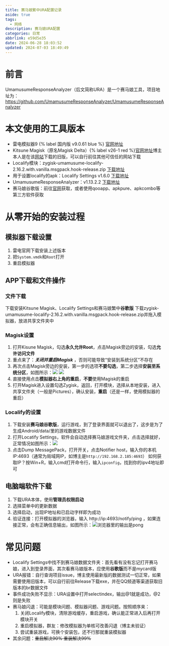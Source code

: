 ```yaml
---
title: 赛马娘繁中URA配置记录
aside: true
tags:
  - 网络
description: 赛马娘URA配置
categories: 日常
abbrlink: e59d5e35
date: 2024-06-28 18:03:52
updated: 2024-07-03 18:49:49
---
```




# 前言
UmamusumeResponseAnalyzer（后文简称URA）是一个赛马娘工具，项目地址为：
https://github.com/UmamusumeResponseAnalyzer/UmamusumeResponseAnalyzer
# 本文使用的工具版本

- 雷电模拟器9 {% label 国内版 v9.0.61 blue %} [官网地址](https://www.ldmnq.com/other/version-history-and-release-notes.html)
- Kitsune Magisk（原名Magisk Delta）{% label  v26-1 red %}[官网地址](https://huskydg.github.io/magisk-files/ )博主本人是在该[网站]( https://magisk-delta.en.uptodown.com/android)下载的旧版，可以自行前往其他可信任的网站下载
- Localify模块：zygisk-umamusume-localify-2.16.2.with.vanilla.msgpack.hook-release.zip [下载地址](https://github.com/UmamusumeResponseAnalyzer/umamusume-localify-android/releases)
- 用于设置localify的apk：Localify Settings v1.6.0 [下载地址](https://github.com/Kimjio/umamusume-localify-android/releases)
- UmamusumeResponseAnalyzer：v1.13.2.2 [下载地址](https://github.com/UmamusumeResponseAnalyzer/UmamusumeResponseAnalyzer/releases)
- 赛马娘谷歌版：前往[官网](https://uma.komoejoy.com/)获取，或者使用qooapp、apkpure、apkcombo等第三方软件获取
# 从零开始的安装过程
## 模拟器下载设置

1. 雷电官网下载安装上述版本
2. 把`System.vmdk`和`Root`打开
3. 重启模拟器

## APP下载和文件操作
### 文件下载
下载安装Kitsune Magisk、Localify Settings和赛马娘繁中**谷歌版**
下载zygisk-umamusume-localify-2.16.2.with.vanilla.msgpack.hook-release.zip并拖入模拟器，放进共享文件夹中
### Magisk设置

1. 打开Kisune Magisk，勾选**永久允许Root**，点击Magisk旁边的安装，勾选**允许访问文件**
2. 重点来了：***关闭并重启Magisk*** ，否则可能导致“安装到系统分区”不存在
3. 再次点击Magisk旁边的安装，第一步的选项**不要勾选**，第二步选择**安装至系统分区**，如图所示：![](../images/dea47f18cf40dc9c93b60819f073904c.png) ![](../images/caf5dd1164e5cf2a5c5197a6583d913e.png)
4. 直接使用点击**模拟器右上角的重启**，**不要**使用Magisk的重启
5. 打开Magisk进入设置勾选Zygisk，返回，打开模块，选择从本地安装，进入共享文件夹（一般是Pictures），确认安装，**重启**（还是一样，使用模拟器的重启）

### Localify的设置

1. 下载安装**赛马娘谷歌版**，运行游戏，到了登录界面就可以退出了，这步是为了生成Android/data/里的游戏数据文件
2. 打开Locatify Settings，软件会自动选择赛马娘游戏文件夹，点击选择就好，正常情况如图所示：![](../images/bfd49008470e900bc7c441470cb5ac2d.png)
3. 点击Dump MessagePack，打开开关，点击Notifier host，输入你的本机IP:4693（通常为局域网IP，如博主是`http://192.168.2.185:4693`）
   如何获取IP？按Win+R，输入cmd打开命令行，输入`ipconfig`，找到你的ipv4地址即可

## 电脑端软件下载
1. 下载URA本体，使用**管理员权限启动**
2. 选择菜单中的更新数据
3. 选择启动，出现IP地址和已启动字样即为成功
4. 验证连接：打开模拟器的浏览器，输入 http://ip:4693/notify/ping ，如果连接正常，会有正确信息输出，如图所示：![浏览器里的输出是pong](../images/b36af439471dee46bfcf2b9e5073a352.png)

# 常见问题
-  Localify Settings中找不到赛马娘数据文件夹：首先看有没有忘记打开赛马娘，进入到登录界面，其次看赛马娘版本，应使用**谷歌版**而不是mycard版
- URA报错：自行查询项目issue，博主使用最新版的数据测试一切正常，如果需要使用旧版本，可以自行前往Release下载exe，并在QQ频道等渠道获取旧版本的br数据文件
- 事件成功失败不显示：URA设置中打开selectindex，输出@1就是成功，@2则是失败
- 赛马娘闪退：可能是模块问题、模拟器问题、游戏问题。按照顺序来：
  1. 关闭Localify模块，清除游戏缓存，重启游戏，确认能正常进入后再打开模块开关
  2. 重启模拟器，群友：修改模拟器为单核可改善闪退（博主未验证）
  3. 尝试重装游戏，可换个安装包，还不行那就重装模拟器
- 其余问题：~~重启解决90% 重装解决99%~~